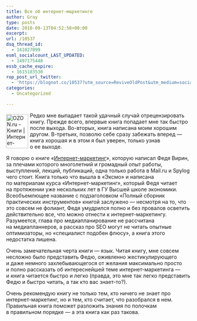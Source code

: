 ```yaml
---
title: Все об интернет-маркетинге
author: Gray
type: posts
date: 2010-09-13T04:52:58+00:00
excerpt:
url: /10537
dsq_thread_id:
  - 141027099
esml_socialcount_LAST_UPDATED:
  - 1497175448
essb_cache_expire:
  - 1615183530
rop_post_url_twitter:
  - 'https://blognot.co/10537?utm_source=ReviveOldPost&utm_medium=social&utm_campaign=ReviveOldPost'
categories:
  - Uncategorized

---
```








[<img src="https://i0.wp.com/ozon.ru//multimedia/books_covers/small/1001917580.gif?resize=60%2C93" width="60" height="93" alt="OZON.ru - Книги | Интернет-маркетинг. Полный сборник практических инструментов | Федор Вирин | ISBN 978-5-699-42302-6" style="float:left; margin-top:5px; margin-right:5px; margin-bottom:5px;" data-recalc-dims="1" />][1]

Редко мне выпадает такой удачный случай отрецензировать книгу. Прежде всего, впервые книга попадает мне так быстро после выхода. Во-вторых, книга написана моим хорошим другом. В-третьих, позволю себе сразу забежать вперед&nbsp;&mdash; книга хорошая и&nbsp;в&nbsp;этом я&nbsp;был уверен, только узнав о&nbsp;ее&nbsp;выходе.

Я&nbsp;говорю о&nbsp;книге &laquo;<a href="http://www.ozon.ru/context/detail/id/5440125/?partner=searchengines" target="_blank">Интернет-маркетинг</a>&raquo;, которую написал Федя Вирин, за&nbsp;плечами которого многолетний и&nbsp;громадный опыт работы, выступлений, лекций, публикаций, одна только работа в&nbsp;Mail.ru и&nbsp;Spylog чего стоит. Книга только что вышла в&nbsp;&laquo;Эксмо&raquo; и&nbsp;написана по&nbsp;материалам курса &laquo;Интернет-маркетинг&raquo;, который Федя читает на&nbsp;протяжении уже нескольких лет в&nbsp;ГУ&nbsp;Высшей школе экономики. Всеобъемлющее название с&nbsp;подзаголовком &laquo;Полный сборник практических инструментов&raquo; книгой заслужено&nbsp;&mdash; несмотря на&nbsp;то, что это совсем не&nbsp;фолиант, Федя умудрился полно и&nbsp;без провалов осветить действительно все, что можно отнести к&nbsp;интернет-маркетингу. Разумеется, глава про медиапланирование не&nbsp;рассчитана на&nbsp;медиапланнеров, а&nbsp;рассказ про SEO могут не&nbsp;читать опытные оптимизаторы, но&nbsp;&laquo;специалист подобен флюсу&raquo;, а&nbsp;книга этого недостатка лишена.

Очень замечательная черта книги&nbsp;&mdash; язык. Читая книгу, мне совсем несложно было представить Федю, оживленно жестикулирующего и&nbsp;даже немного захлебывающегося от&nbsp;желания максимально просто и&nbsp;полно рассказать об&nbsp;интереснейшей теме интернет-маркетинга&nbsp;&mdash; и&nbsp;книга читается быстро и&nbsp;легко (правда, это мне так легко представить Федю и&nbsp;быстро читать, а&nbsp;так кто вас знает-то?).

Очень рекомендую книгу не&nbsp;только тем, кто ничего не&nbsp;знает про интернет-маркетинг, но&nbsp;и&nbsp;тем, кто считает, что разобрался в&nbsp;нем. Правильная книга поможет разложить знания по&nbsp;полочкам в&nbsp;правильном порядке&nbsp;&mdash; а&nbsp;эта книга как раз такова.

 [1]: http://www.ozon.ru/context/detail/id/5440125/?partner=searchengines&from=bar